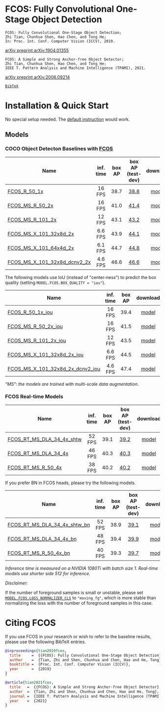 # FCOS: Fully Convolutional One-Stage Object Detection

    FCOS: Fully Convolutional One-Stage Object Detection;
    Zhi Tian, Chunhua Shen, Hao Chen, and Tong He;
    In: Proc. Int. Conf. Computer Vision (ICCV), 2019.
[arXiv preprint arXiv:1904.01355](https://arxiv.org/abs/1904.01355)
    
    FCOS: A Simple and Strong Anchor-free Object Detector;
    Zhi Tian, Chunhua Shen, Hao Chen, and Tong He;
    IEEE T. Pattern Analysis and Machine Intelligence (TPAMI), 2021.
[arXiv preprint arXiv:2006.09214](https://arxiv.org/abs/2006.09214)
    

[`BibTeX`](#citing-fcos)

# Installation & Quick Start
No special setup needed. The [default instruction](../../README.md#Installation) would work.

## Models
### COCO Object Detecton Baselines with [FCOS](https://arxiv.org/abs/1904.01355)

Name | inf. time | box AP | box AP (test-dev) | download
--- |:---:|:---:|:---:|:---:
[FCOS_R_50_1x](R_50_1x.yaml) | 16 FPS | 38.7 | [38.8](https://gist.github.com/tianzhi0549/1c8d115efaf1e49a4f390cce63ca69ca) | [model](https://huggingface.co/tianzhi/AdelaiDet-FCOS/resolve/main/FCOS_R_50_1x.pth?download=true)
[FCOS_MS_R_50_2x](MS_R_50_2x.yaml) | 16 FPS | 41.0 | [41.4](https://gist.github.com/tianzhi0549/3ca076c2125891312dbf5ce932469e76) | [model](https://huggingface.co/tianzhi/AdelaiDet-FCOS/resolve/main/FCOS_MS_R_50_2x.pth?download=true)
[FCOS_MS_R_101_2x](MS_R_101_2x.yaml) | 12 FPS | 43.1 | [43.2](https://gist.github.com/tianzhi0549/d97994a5b72980ba94de25737d2d40cb) | [model](https://huggingface.co/tianzhi/AdelaiDet-FCOS/resolve/main/FCOS_MS_R_101_2x.pth?download=true)
[FCOS_MS_X_101_32x8d_2x](MS_X_101_32x8d_2x.yaml) | 6.6 FPS | 43.9 | [44.1](https://gist.github.com/tianzhi0549/3135d6e0fad24b07cc685fef660c5363) | [model](https://huggingface.co/tianzhi/AdelaiDet-FCOS/resolve/main/FCOS_MS_X_101_32x8d_2x.pth?download=true)
[FCOS_MS_X_101_64x4d_2x](MS_X_101_64x4d_2x.yaml) | 6.1 FPS | 44.7 | [44.8](https://gist.github.com/tianzhi0549/b68f6500ec24e6b263c12c345a7b5c7b) | [model](https://huggingface.co/tianzhi/AdelaiDet-FCOS/resolve/main/FCOS_MS_X_101_64x4d_2x.pth?download=true)
[FCOS_MS_X_101_32x8d_dcnv2_2x](MS_X_101_32x8d_2x_dcnv2.yaml) | 4.6 FPS | 46.6 | [46.6](https://gist.github.com/tianzhi0549/316e8feaa17bf0341e2effa485fb41c0) | [model](https://huggingface.co/tianzhi/AdelaiDet-FCOS/resolve/main/FCOS_MS_X_101_32x8d_dcnv2_2x.pth?download=true)

The following models use IoU (instead of "center-ness") to predict the box quality (setting `MODEL.FCOS.BOX_QUALITY = "iou"`).

Name | inf. time | box AP | download
--- |:---:|:---:|:---:
[FCOS_R_50_1x_iou](R_50_1x_iou.yaml) | 16 FPS | 39.4 | [model](https://huggingface.co/tianzhi/AdelaiDet-FCOS/resolve/main/FCOS_R_50_1x_iou.pth?download=true)
[FCOS_MS_R_50_2x_iou](MS_R_50_2x_iou.yaml) | 16 FPS | 41.5 | [model](https://huggingface.co/tianzhi/AdelaiDet-FCOS/resolve/main/FCOS_MS_R_50_2x_iou.pth?download=true)
[FCOS_MS_R_101_2x_iou](MS_R_101_2x_iou.yaml) | 12 FPS | 43.5 | [model](https://huggingface.co/tianzhi/AdelaiDet-FCOS/resolve/main/FCOS_MS_R_101_2x_iou.pth?download=true)
[FCOS_MS_X_101_32x8d_2x_iou](MS_X_101_32x8d_2x_iou.yaml) | 6.6 FPS | 44.5 | [model](https://huggingface.co/tianzhi/AdelaiDet-FCOS/resolve/main/FCOS_MS_X_101_32x8d_2x_iou.pth?download=true)
[FCOS_MS_X_101_32x8d_2x_dcnv2_iou](MS_X_101_32x8d_2x_dcnv2_iou.yaml) | 4.6 FPS | 47.4 | [model](https://huggingface.co/tianzhi/AdelaiDet-FCOS/resolve/main/FCOS_MS_X_101_32x8d_2x_dcnv2_iou.pth?download=true)

*"MS": the models are trained with multi-scale data augmentation.*

### FCOS Real-time Models

Name | inf. time | box AP | box AP (test-dev) | download
--- |:---:|:---:|:---:|:---:
[FCOS_RT_MS_DLA_34_4x_shtw](FCOS_RT/MS_DLA_34_4x_syncbn_shared_towers.yaml) | 52 FPS | 39.1 | [39.2](https://gist.github.com/tianzhi0549/9f56ceaec77e2eb4170b6cd18da2856c) | [model](https://huggingface.co/tianzhi/AdelaiDet-FCOS/resolve/main/FCOS_RT_MS_DLA_34_4x_syncbn_shared_towers.pth?download=true)
[FCOS_RT_MS_DLA_34_4x](FCOS_RT/MS_DLA_34_4x_syncbn.yaml) | 46 FPS | 40.3 | [40.3](https://gist.github.com/tianzhi0549/338d8614beafe21b7af4dc5defc37d95) | [model](https://huggingface.co/tianzhi/AdelaiDet-FCOS/resolve/main/FCOS_RT_MS_DLA_34_4x_syncbn.pth?download=true)
[FCOS_RT_MS_R_50_4x](FCOS_RT/MS_R_50_4x_syncbn.yaml) | 38 FPS | 40.2 | [40.2](https://gist.github.com/tianzhi0549/5c7892831d9c03d615214a66e3af19f4) | [model](https://huggingface.co/tianzhi/AdelaiDet-FCOS/resolve/main/FCOS_RT_MS_R_50_4x_syncbn.pth?download=true)

If you prefer BN in FCOS heads, please try the following models.

Name | inf. time | box AP | box AP (test-dev) | download
--- |:---:|:---:|:---:|:---:
[FCOS_RT_MS_DLA_34_4x_shtw_bn](FCOS_RT/MS_DLA_34_4x_syncbn_shared_towers_bn_head.yaml) | 52 FPS | 38.9 | [39.1](https://gist.github.com/tianzhi0549/d87298bb7beb7c926a355708d05e9a0c) | [model](https://huggingface.co/tianzhi/AdelaiDet-FCOS/resolve/main/FCOS_RT_MS_DLA_34_4x_syncbn_shared_towers_bn_head.pth?download=true)
[FCOS_RT_MS_DLA_34_4x_bn](FCOS_RT/MS_DLA_34_4x_syncbn_bn_head.yaml) | 48 FPS | 39.4 | [39.9](https://gist.github.com/tianzhi0549/6a7053943c96111134a81f3141d1b9b5) | [model](https://huggingface.co/tianzhi/AdelaiDet-FCOS/resolve/main/FCOS_RT_MS_DLA_34_4x_syncbn_bn_head.pth?download=true)
[FCOS_RT_MS_R_50_4x_bn](FCOS_RT/MS_R_50_4x_syncbn_bn_head.yaml) | 40 FPS | 39.3 | [39.7](https://gist.github.com/tianzhi0549/35869c1d00688b4d60cc8f7e7d91c94d) | [model](https://huggingface.co/tianzhi/AdelaiDet-FCOS/resolve/main/FCOS_RT_MS_R_50_4x_syncbn_bn_head.pth?download=true)

*Inference time is measured on a NVIDIA 1080Ti with batch size 1. Real-time models use shorter side 512 for inference.*

*Disclaimer:*

If the number of foreground samples is small or unstable, please set [`MODEL.FCOS.LOSS_NORMALIZER_CLS`](https://github.com/aim-uofa/AdelaiDet/blob/586bf2d6d4a4d662956203675a108f79d7d0f3ce/adet/config/defaults.py#L47) to `"moving_fg"`, which is more stable than normalizing the loss with the number of foreground samples in this case.


# Citing FCOS
If you use FCOS in your research or wish to refer to the baseline results, please use the following BibTeX entries.
```BibTeX
@inproceedings{tian2019fcos,
  title     =  {{FCOS}: Fully Convolutional One-Stage Object Detection},
  author    =  {Tian, Zhi and Shen, Chunhua and Chen, Hao and He, Tong},
  booktitle =  {Proc. Int. Conf. Computer Vision (ICCV)},
  year      =  {2019}
}
```
```BibTeX
@article{tian2021fcos,
  title   =  {{FCOS}: A Simple and Strong Anchor-free Object Detector},
  author  =  {Tian, Zhi and Shen, Chunhua and Chen, Hao and He, Tong},
  journal =  {IEEE T. Pattern Analysis and Machine Intelligence (TPAMI)},
  year    =  {2021}
}
```
